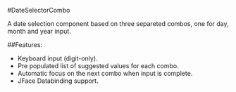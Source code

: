 #DateSelectorCombo

   A date selection component based on three separeted combos, one for day, month and year input.

##Features:
   
   * Keyboard input (digit-only).
   * Pre populated list of suggested values for each combo.
   * Automatic focus on the next combo when input is complete.
   * JFace Databinding support.
